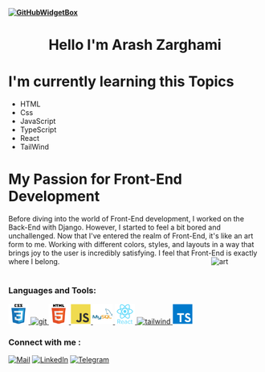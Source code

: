 <b align="center">[![GitHubWidgetBox](https://github-widgetbox.vercel.app/api/profile?username=ArashZrg&theme=nautilus&data=followers,repositories,commits)](https://github.com/ArashZrg/)</b>
</div><h1 align="center" >Hello I'm Arash Zarghami</h1>


<h1>I'm currently learning this Topics</h1>
<ul>
      <li>HTML</li>
      <li>Css</li>
      <li>JavaScript</li>
      <li>TypeScript</li>
      <li>React</li>
      <li>TailWind</li>
    </ul>
    
<h1>My Passion for Front-End Development</h1>
Before diving into the world of Front-End development, 
I worked on the Back-End with Django. However, I started to feel a bit bored and unchallenged. 
Now that I've entered the realm of Front-End, it's like an art form to me. 
Working with different colors, styles, and layouts in a way that brings joy to the user is incredibly satisfying. 
I feel that Front-End is exactly where I belong.
<img align="right" src="https://i.giphy.com/media/v1.Y2lkPTc5MGI3NjExMTM2cGVlZ3E4cnM0cGRqYnZkcnlmN2JvOXRlN3EzbWxwYTU1ZjIxayZlcD12MV9pbnRlcm5hbF9naWZfYnlfaWQmY3Q9Zw/M52wyuahvQfJK/giphy.gif" alt="art" height="100" width="100" />
</br>

<h1></h1>


<h3 align="left">Languages and Tools:</h3>
<p align="left"> <a href="https://www.w3schools.com/css/" target="_blank" rel="noreferrer"> <img src="https://raw.githubusercontent.com/devicons/devicon/master/icons/css3/css3-original-wordmark.svg" alt="css3" width="40" height="40"/> </a> <a href="https://git-scm.com/" target="_blank" rel="noreferrer"> <img src="https://www.vectorlogo.zone/logos/git-scm/git-scm-icon.svg" alt="git" width="40" height="40"/> </a> <a href="https://www.w3.org/html/" target="_blank" rel="noreferrer"> <img src="https://raw.githubusercontent.com/devicons/devicon/master/icons/html5/html5-original-wordmark.svg" alt="html5" width="40" height="40"/> </a> <a href="https://developer.mozilla.org/en-US/docs/Web/JavaScript" target="_blank" rel="noreferrer"> <img src="https://raw.githubusercontent.com/devicons/devicon/master/icons/javascript/javascript-original.svg" alt="javascript" width="40" height="40"/> </a> <a href="https://www.mysql.com/" target="_blank" rel="noreferrer"> <img src="https://raw.githubusercontent.com/devicons/devicon/master/icons/mysql/mysql-original-wordmark.svg" alt="mysql" width="40" height="40"/> </a> <a href="https://reactjs.org/" target="_blank" rel="noreferrer"> <img src="https://raw.githubusercontent.com/devicons/devicon/master/icons/react/react-original-wordmark.svg" alt="react" width="40" height="40"/> </a> <a href="https://tailwindcss.com/" target="_blank" rel="noreferrer"> <img src="https://www.vectorlogo.zone/logos/tailwindcss/tailwindcss-icon.svg" alt="tailwind" width="40" height="40"/> </a> <a href="https://www.typescriptlang.org/" target="_blank" rel="noreferrer"> <img src="https://raw.githubusercontent.com/devicons/devicon/master/icons/typescript/typescript-original.svg" alt="typescript" width="40" height="40"/> </a> </p>

<h3 align="left">Connect with me :</h3>

[![Mail](https://img.shields.io/badge/-Mail-D14836?style=for-the-badge&logo=Gmail&logoColor=white)](mailto:arash.zarghami.9889@gmail.com)
[![LinkedIn](https://img.shields.io/badge/-LinkedIn-2867B2?style=for-the-badge&logo=Linkedin&logoColor=white)](https://www.linkedin.com/in/arash-zarghami-3712622b9/)
[![Telegram](https://img.shields.io/badge/-Telegram-26A5E4?style=for-the-badge&logo=Telegram&logoColor=white)](https://t.me/Arz18)


